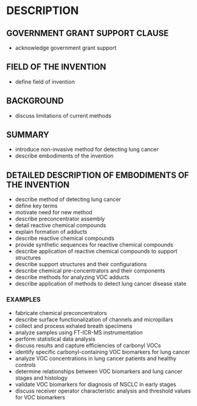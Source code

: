 # DESCRIPTION

## GOVERNMENT GRANT SUPPORT CLAUSE

- acknowledge government grant support

## FIELD OF THE INVENTION

- define field of invention

## BACKGROUND

- discuss limitations of current methods

## SUMMARY

- introduce non-invasive method for detecting lung cancer
- describe embodiments of the invention

## DETAILED DESCRIPTION OF EMBODIMENTS OF THE INVENTION

- describe method of detecting lung cancer
- define key terms
- motivate need for new method
- describe preconcentrator assembly
- detail reactive chemical compounds
- explain formation of adducts
- describe reactive chemical compounds
- provide synthetic sequences for reactive chemical compounds
- describe application of reactive chemical compounds to support structures
- describe support structures and their configurations
- describe chemical pre-concentrators and their components
- describe methods for analyzing VOC adducts
- describe application of methods to detect lung cancer disease state

### EXAMPLES

- fabricate chemical preconcentrators
- describe surface functionalization of channels and micropillars
- collect and process exhaled breath specimens
- analyze samples using FT-ICR-MS instrumentation
- perform statistical data analysis
- discuss results and capture efficiencies of carbonyl VOCs
- identify specific carbonyl-containing VOC biomarkers for lung cancer
- analyze VOC concentrations in lung cancer patients and healthy controls
- determine relationships between VOC biomarkers and lung cancer stages and histology
- validate VOC biomarkers for diagnosis of NSCLC in early stages
- discuss receiver operator characteristic analysis and threshold values for VOC biomarkers

